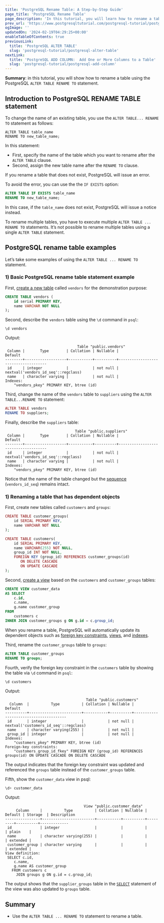 ```yaml
---
title: 'PostgreSQL Rename Table: A Step-by-Step Guide'
page_title: 'PostgreSQL Rename Table'
page_description: 'In this tutorial, you will learn how to rename a table to a new one using the ALTER TABLE ... RENAME TO statement.'
prev_url: 'https://www.postgresqltutorial.com/postgresql-tutorial/postgresql-rename-table/'
ogImage: ''
updatedOn: '2024-02-19T04:29:25+00:00'
enableTableOfContents: true
previousLink:
  title: 'PostgreSQL ALTER TABLE'
  slug: 'postgresql-tutorial/postgresql-alter-table'
nextLink:
  title: 'PostgreSQL ADD COLUMN:  Add One or More Columns to a Table'
  slug: 'postgresql-tutorial/postgresql-add-column'
---
```


**Summary**: in this tutorial, you will show how to rename a table using the PostgreSQL `ALTER TABLE RENAME TO` statement.

## Introduction to PostgreSQL RENAME TABLE statement

To change the name of an existing table, you use the `ALTER TABLE... RENAME TO` statement as follows:

```phpsql
ALTER TABLE table_name
RENAME TO new_table_name;
```

In this statement:

- First, specify the name of the table which you want to rename after the `ALTER TABLE` clause.
- Second, assign the new table name after the `RENAME TO` clause.

If you rename a table that does not exist, PostgreSQL will issue an error.

To avoid the error, you can use the the `IF EXISTS` option:

```sql
ALTER TABLE IF EXISTS table_name
RENAME TO new_table_name;
```

In this case, if the `table_name` does not exist, PostgreSQL will issue a notice instead.

To rename multiple tables, you have to execute multiple `ALTER TABLE ... RENAME TO` statements. It’s not possible to rename multiple tables using a single `ALTER TABLE` statement.

## PostgreSQL rename table examples

Let’s take some examples of using the `ALTER TABLE ... RENAME TO` statement.

### 1\) Basic PostgreSQL rename table statement example

First, [create a new table](postgresql-create-table) called `vendors` for the demonstration purpose:

```sql
CREATE TABLE vendors (
    id serial PRIMARY KEY,
    name VARCHAR NOT NULL
);
```

Second, describe the `vendors` table using the `\d` command in `psql`:

```text
\d vendors
```

Output:

```
                                 Table "public.vendors"
 Column |       Type        | Collation | Nullable |               Default
--------+-------------------+-----------+----------+-------------------------------------
 id     | integer           |           | not null | nextval('vendors_id_seq'::regclass)
 name   | character varying |           | not null |
Indexes:
    "vendors_pkey" PRIMARY KEY, btree (id)
```

Third, change the name of the `vendors` table to `suppliers` using the `ALTER TABLE...RENAME TO` statement:

```php
ALTER TABLE vendors
RENAME TO suppliers;
```

Finally, describe the `suppliers` table:

```text
                                Table "public.suppliers"
 Column |       Type        | Collation | Nullable |               Default
--------+-------------------+-----------+----------+-------------------------------------
 id     | integer           |           | not null | nextval('vendors_id_seq'::regclass)
 name   | character varying |           | not null |
Indexes:
    "vendors_pkey" PRIMARY KEY, btree (id)
```

Notice that the name of the table changed but the [sequence](postgresql-sequences) (`vendors_id_seq`) remains intact.

### 1\) Renaming a table that has dependent objects

First, create new tables called `customers` and `groups`:

```php
CREATE TABLE customer_groups(
    id SERIAL PRIMARY KEY,
    name VARCHAR NOT NULL
);

CREATE TABLE customers(
    id SERIAL PRIMARY KEY,
    name VARCHAR(255) NOT NULL,
    group_id INT NOT NULL,
    FOREIGN KEY (group_id) REFERENCES customer_groups(id)
       ON DELETE CASCADE
       ON UPDATE CASCADE
);
```

Second, [create a view](../postgresql-views/postgresql-materialized-views) based on the `customers` and `customer_groups` tables:

```sql
CREATE VIEW customer_data
AS SELECT
    c.id,
    c.name,
    g.name customer_group
FROM
    customers c
INNER JOIN customer_groups g ON g.id = c.group_id;
```

When you rename a table, PostgreSQL will automatically update its dependent objects such as [foreign key constraints](postgresql-foreign-key), [views](../postgresql-views), and [indexes](../postgresql-indexes).

Third, rename the `customer_groups` table to `groups`:

```sql
ALTER TABLE customer_groups
RENAME TO groups;
```

Fourth, verify the foreign key constraint in the `customers` table by showing the table via `\d` command in `psql`:

```
\d customers
```

Output:

```
                                     Table "public.customers"
  Column  |          Type          | Collation | Nullable |                Default
----------+------------------------+-----------+----------+---------------------------------------
 id       | integer                |           | not null | nextval('customers_id_seq'::regclass)
 name     | character varying(255) |           | not null |
 group_id | integer                |           | not null |
Indexes:
    "customers_pkey" PRIMARY KEY, btree (id)
Foreign-key constraints:
    "customers_group_id_fkey" FOREIGN KEY (group_id) REFERENCES groups(id) ON UPDATE CASCADE ON DELETE CASCADE
```

The output indicates that the foreign key constraint was updated and referenced the `groups` table instead of the `customer_groups` table.

Fifth, show the `customer_data` view in psql:

```php
\d+ customer_data
```

Output:

```
                                    View "public.customer_data"
     Column     |          Type          | Collation | Nullable | Default | Storage  | Description
----------------+------------------------+-----------+----------+---------+----------+-------------
 id             | integer                |           |          |         | plain    |
 name           | character varying(255) |           |          |         | extended |
 customer_group | character varying      |           |          |         | extended |
View definition:
 SELECT c.id,
    c.name,
    g.name AS customer_group
   FROM customers c
     JOIN groups g ON g.id = c.group_id;
```

The output shows that the `supplier_groups` table in the [`SELECT`](postgresql-select) statement of the view was also updated to `groups` table.

## Summary

- Use the `ALTER TABLE ... RENAME TO` statement to rename a table.
